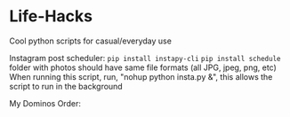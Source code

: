 # Life-Hacks
Cool python scripts for casual/everyday use

Instagram post scheduler:
``
pip install instapy-cli
``
``
pip install schedule
``
folder with photos should have same file formats (all JPG, jpeg, png, etc)
When running this script, run, "nohup python insta.py &", this allows the script to run in the background


My Dominos Order: 

